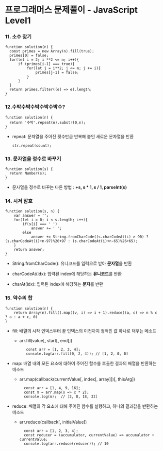 # 프로그래머스 문제풀이 - JavaScript Level1

### 11. 소수 찾기
    function solution(n) {
      const primes = new Array(n).fill(true);
      primes[0] = false;
      for(let i = 2; i **2 <= n; i++){
          if (primes[i-1] === true){
              for(let j = i**2; j <= n; j += i){
                  primes[j-1] = false;
              }
          }
      }
      return primes.filter((e) => e).length;
    }
    
### 12.수박수박수박수박수박수?
    function solution(n) {
      return '수박'.repeat(n).substr(0,n);
    }
    
- repeat: 문자열을 주어진 횟수만큼 반복해 붙인 새로운 문자열을 반환

      str.repeat(count);

### 13. 문자열을 정수로 바꾸기
    function solution(s) {
      return Number(s);
    }

- 문자열을 정수로 바꾸는 다른 방법 : **+s, s * 1, s / 1, parseInt(s)**

### 14. 시저 암호
    function solution(s, n) {
        var answer = '';
        for(let i = 0; i < s.length; i++){
            if(s[i] === ' ')
                answer += ' ';
            else 
                answer += String.fromCharCode((s.charCodeAt(i) > 90) ? (s.charCodeAt(i)+n-97)%26+97 : (s.charCodeAt(i)+n-65)%26+65);
        }
        return answer;
    }
- String.fromCharCode(): 유니코드를 입력으로 받아 **문자열**을 반환

- charCodeAt(idx): 입력된 index에 해당하는 **유니코드**를 반환

- charAt(idx): 입력된 index에 해당하는 **문자**를 반환

### 15. 약수의 합
    function solution(n) {
        return Array(n).fill().map((v, i) => i + 1).reduce((a, c) => n % c ? a : a + c, 0)
    }
- fill: 배열의 시작 인덱스부터 끝 인덱스의 이전까지 정적인 값 하나로 채우는 메소드
    - arr.fill(value[, start[, end]])
    
             const arr = [1, 2, 3, 4];
             console.log(arr.fill(0, 2, 4)); // [1, 2, 0, 0]

- map: 배열 내의 모든 요소에 대하여 주어진 함수를 호출한 결과의 배열을 반환하는 메소드

    - arr.map(callback(currentValue[, index[, array]])[, thisArg])
    
            const arr = [1, 4, 9, 16];
            const m = arr.map(x => x * 2);
            console.log(m);  // [2, 8, 18, 32]


- reduce: 배열의 각 요소에 대해 주어진 함수를 실행하고, 하나의 결과값을 반환하는 메소드

    - arr.reduce(callback[, initialValue])
    
            const arr = [1, 2, 3, 4];
            const reducer = (accumulator, currentValue) => accumulator + currentValue;
            console.log(arr.reduce(reducer)); // 10

